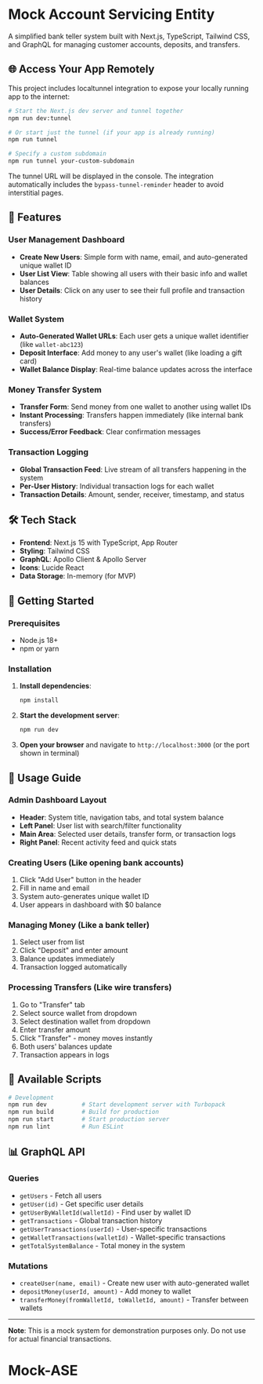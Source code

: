 # Mock Account Servicing Entity

A simplified bank teller system built with Next.js, TypeScript, Tailwind CSS, and GraphQL for managing customer accounts, deposits, and transfers.

## 🌐 Access Your App Remotely

This project includes localtunnel integration to expose your locally running app to the internet:

```bash
# Start the Next.js dev server and tunnel together
npm run dev:tunnel

# Or start just the tunnel (if your app is already running)
npm run tunnel

# Specify a custom subdomain
npm run tunnel your-custom-subdomain
```

The tunnel URL will be displayed in the console. The integration automatically includes the `bypass-tunnel-reminder` header to avoid interstitial pages.

## 🚀 Features

### User Management Dashboard
- **Create New Users**: Simple form with name, email, and auto-generated unique wallet ID
- **User List View**: Table showing all users with their basic info and wallet balances  
- **User Details**: Click on any user to see their full profile and transaction history

### Wallet System
- **Auto-Generated Wallet URLs**: Each user gets a unique wallet identifier (like `wallet-abc123`)
- **Deposit Interface**: Add money to any user's wallet (like loading a gift card)
- **Wallet Balance Display**: Real-time balance updates across the interface

### Money Transfer System
- **Transfer Form**: Send money from one wallet to another using wallet IDs
- **Instant Processing**: Transfers happen immediately (like internal bank transfers)
- **Success/Error Feedback**: Clear confirmation messages

### Transaction Logging
- **Global Transaction Feed**: Live stream of all transfers happening in the system
- **Per-User History**: Individual transaction logs for each wallet
- **Transaction Details**: Amount, sender, receiver, timestamp, and status

## 🛠️ Tech Stack

- **Frontend**: Next.js 15 with TypeScript, App Router
- **Styling**: Tailwind CSS
- **GraphQL**: Apollo Client & Apollo Server
- **Icons**: Lucide React
- **Data Storage**: In-memory (for MVP)

## 🚀 Getting Started

### Prerequisites
- Node.js 18+ 
- npm or yarn

### Installation

1. **Install dependencies**:
   ```bash
   npm install
   ```

2. **Start the development server**:
   ```bash
   npm run dev
   ```

3. **Open your browser** and navigate to `http://localhost:3000` (or the port shown in terminal)

## 📱 Usage Guide

### Admin Dashboard Layout
- **Header**: System title, navigation tabs, and total system balance
- **Left Panel**: User list with search/filter functionality
- **Main Area**: Selected user details, transfer form, or transaction logs
- **Right Panel**: Recent activity feed and quick stats

### Creating Users (Like opening bank accounts)
1. Click "Add User" button in the header
2. Fill in name and email
3. System auto-generates unique wallet ID
4. User appears in dashboard with $0 balance

### Managing Money (Like a bank teller)
1. Select user from list
2. Click "Deposit" and enter amount
3. Balance updates immediately
4. Transaction logged automatically

### Processing Transfers (Like wire transfers)
1. Go to "Transfer" tab
2. Select source wallet from dropdown
3. Select destination wallet from dropdown
4. Enter transfer amount
5. Click "Transfer" - money moves instantly
6. Both users' balances update
7. Transaction appears in logs

## 🔧 Available Scripts

```bash
# Development
npm run dev          # Start development server with Turbopack
npm run build        # Build for production
npm run start        # Start production server
npm run lint         # Run ESLint
```

## 📊 GraphQL API

### Queries
- `getUsers` - Fetch all users
- `getUser(id)` - Get specific user details
- `getUserByWalletId(walletId)` - Find user by wallet ID
- `getTransactions` - Global transaction history
- `getUserTransactions(userId)` - User-specific transactions
- `getWalletTransactions(walletId)` - Wallet-specific transactions
- `getTotalSystemBalance` - Total money in the system

### Mutations
- `createUser(name, email)` - Create new user with auto-generated wallet
- `depositMoney(userId, amount)` - Add money to wallet
- `transferMoney(fromWalletId, toWalletId, amount)` - Transfer between wallets

---

**Note**: This is a mock system for demonstration purposes only. Do not use for actual financial transactions.
# Mock-ASE
